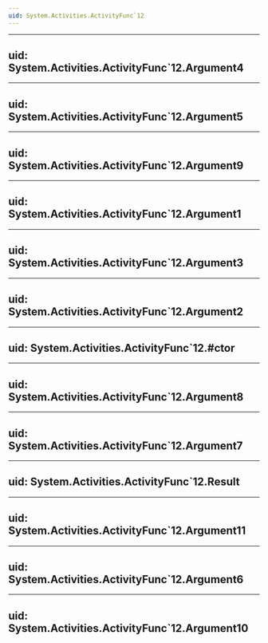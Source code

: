 ```yaml
---
uid: System.Activities.ActivityFunc`12
---
```


---
uid: System.Activities.ActivityFunc`12.Argument4
---

---
uid: System.Activities.ActivityFunc`12.Argument5
---

---
uid: System.Activities.ActivityFunc`12.Argument9
---

---
uid: System.Activities.ActivityFunc`12.Argument1
---

---
uid: System.Activities.ActivityFunc`12.Argument3
---

---
uid: System.Activities.ActivityFunc`12.Argument2
---

---
uid: System.Activities.ActivityFunc`12.#ctor
---

---
uid: System.Activities.ActivityFunc`12.Argument8
---

---
uid: System.Activities.ActivityFunc`12.Argument7
---

---
uid: System.Activities.ActivityFunc`12.Result
---

---
uid: System.Activities.ActivityFunc`12.Argument11
---

---
uid: System.Activities.ActivityFunc`12.Argument6
---

---
uid: System.Activities.ActivityFunc`12.Argument10
---
